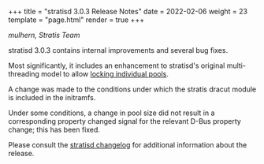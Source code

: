 +++
title = "stratisd 3.0.3 Release Notes"
date = 2022-02-06
weight = 23
template = "page.html"
render = true
+++

*mulhern, Stratis Team*

stratisd 3.0.3 contains internal improvements and several bug fixes.

Most significantly, it includes an enhancement to stratisd's original
multi-threading model to allow [locking individual pools]. 

A change was made to the conditions under which the stratis dracut module is
included in the initramfs.

Under some conditions, a change in pool size did not result in a corresponding
property changed signal for the relevant D-Bus property change; this has been
fixed.

<!-- more -->

Please consult the [stratisd changelog] for additional information about the
release.

[locking individual pools]: @/per-pool-locking.md
[stratisd changelog]: https://github.com/stratis-storage/stratisd/blob/master/CHANGES.txt
